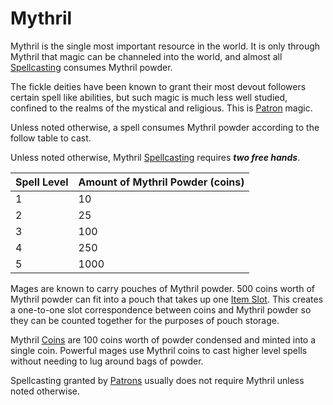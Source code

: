 # Mythril

Mythril is the single most important resource in the world. It is only through Mythril that magic can be channeled into the world, and almost all [Spellcasting](Spellcasting.md) consumes Mythril powder. 

The fickle deities have been known to grant their most devout followers certain spell like abilities, but such magic is much less well studied, confined to the realms of the mystical and religious. This is [Patron](Spells/Patrons/Patron.md) magic.

Unless noted otherwise, a spell consumes Mythril powder according to the follow table to cast.

Unless noted otherwise, Mythril [Spellcasting](Spellcasting.md) requires ***two free hands***.

| Spell Level | Amount of Mythril Powder (coins) |
| ----------- | -------------------------------- |
| 1           | 10                               |
| 2           | 25                               |
| 3           | 100                              |
| 4           | 250                              |
| 5           | 1000                             |
Mages are known to carry pouches of Mythril powder. 500 coins worth of Mythril powder can fit into a pouch that takes up one [Item Slot](../Player%20Characters/Derived%20Statistics/Item%20Slots.md). 
	This creates a one-to-one slot correspondence between coins and Mythril powder so they can be counted together for the purposes of pouch storage. 

Mythril [Coins](../Economy/Coins.md) are 100 coins worth of powder condensed and minted into a single coin. Powerful mages use Mythril coins to cast higher level spells without needing to lug around bags of powder.

Spellcasting granted by [Patrons](Spells/Patrons/Patron.md) usually does not require Mythril unless noted otherwise.